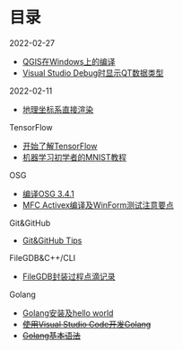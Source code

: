 # 目录

2022-02-27
+ [QGIS在Windows上的编译](202202/compile_QGIS)
+ [Visual Studio Debug时显示QT数据类型](202202/view_qt_datatype_when_vs_debug)

2022-02-11
+ [地理坐标系直接渲染](202202/how_gis_software_render_gcs_data)

TensorFlow
+ [开始了解TensorFlow](TensorFlow/Getting%20Start "getting start")
+ [机器学习初学者的MNIST教程](TensorFlow/MNIST_For_ML_Beginners "MNIST Beginners")

OSG
+ [编译OSG 3.4.1](OSG/osg_3_4_1_Combine_with_vs2017 "osg 3.4.1 build")
+ [MFC Activex编译及WinForm测试注意要点](OSG/mfc_activex_control "mfc Acitvex tips")

Git&GitHub
+ [Git&GitHub Tips](Git_GitHub/some_tips "some tips")

FileGDB&C++/CLI
+ [FileGDB封装过程点滴记录](FileGDB_C++_CLI/logs_tips_dev "some logs&tips")

Golang
+ [Golang安装及hello world](Golang/install "install go and hello world")
+ ~~[使用Visual Studio Code开发Golang]()~~
+ ~~[Golang基本语法]()~~
